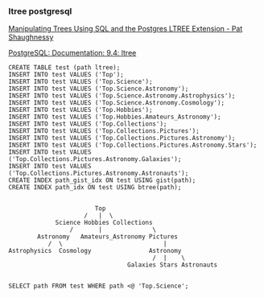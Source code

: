 ### ltree postgresql


[Manipulating Trees Using SQL and the Postgres LTREE Extension - Pat Shaughnessy](http://patshaughnessy.net/2017/12/14/manipulating-trees-using-sql-and-the-postgres-ltree-extension "Manipulating Trees Using SQL and the Postgres LTREE Extension - Pat Shaughnessy")



[PostgreSQL: Documentation: 9.4: ltree](https://www.postgresql.org/docs/9.4/ltree.html "PostgreSQL: Documentation: 9.4: ltree")








```
CREATE TABLE test (path ltree);
INSERT INTO test VALUES ('Top');
INSERT INTO test VALUES ('Top.Science');
INSERT INTO test VALUES ('Top.Science.Astronomy');
INSERT INTO test VALUES ('Top.Science.Astronomy.Astrophysics');
INSERT INTO test VALUES ('Top.Science.Astronomy.Cosmology');
INSERT INTO test VALUES ('Top.Hobbies');
INSERT INTO test VALUES ('Top.Hobbies.Amateurs_Astronomy');
INSERT INTO test VALUES ('Top.Collections');
INSERT INTO test VALUES ('Top.Collections.Pictures');
INSERT INTO test VALUES ('Top.Collections.Pictures.Astronomy');
INSERT INTO test VALUES ('Top.Collections.Pictures.Astronomy.Stars');
INSERT INTO test VALUES ('Top.Collections.Pictures.Astronomy.Galaxies');
INSERT INTO test VALUES ('Top.Collections.Pictures.Astronomy.Astronauts');
CREATE INDEX path_gist_idx ON test USING gist(path);
CREATE INDEX path_idx ON test USING btree(path);


                        Top
                     /   |  \
             Science Hobbies Collections
                 /       |              \
        Astronomy   Amateurs_Astronomy Pictures
           /  \                            |
Astrophysics  Cosmology                Astronomy
                                        /  |    \
                                 Galaxies Stars Astronauts


SELECT path FROM test WHERE path <@ 'Top.Science';
```
